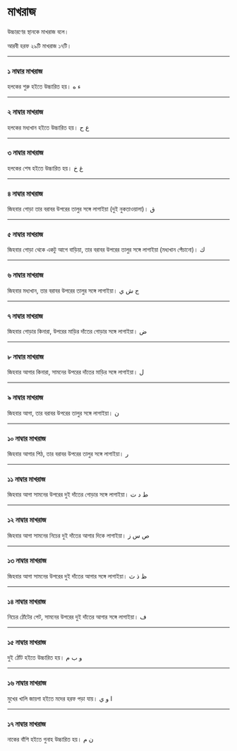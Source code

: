 # মাখরাজ
উচ্চারণের স্থানকে মাখরাজ বলে।

আরবী হরফ ২৯টি মাখরাজ ১৭টি।

---

### ১ নাম্বার মাখরাজ
হলকের শুরু হইতে উচ্চারিত হয়।
ء ه

---

### ২ নাম্বার মাখরাজ
হলকের মধ্যখান হইতে উচ্চারিত হয়।
ع  ح

---

### ৩ নাম্বার মাখরাজ
হলকের শেষ হইতে উচ্চারিত হয়।
غ خ

---

### ৪ নাম্বার মাখরাজ
জিহবার গোড়া তার বরাবর উপরের তালুর সঙ্গে লাগাইয়া (দুই নুকতাওয়ালা)।
ق

---

### ৫ নাম্বার মাখরাজ
জিহবার গোড়া থেকে একটু আগে বাড়িয়া, তার বরাবর উপরের তালুর সঙ্গে লাগাইয়া (মধ্যখান পেঁচানো)।
ك

---

### ৬ নাম্বার মাখরাজ

জিহবার মধ্যখান, তার বরাবর উপরের তালুর সঙ্গে লাগাইয়া।
ج  ش  ي

---

### ৭ নাম্বার মাখরাজ
জিহবার গোড়ার কিনারা, উপরের মাড়ির দাঁতের গোড়ার সঙ্গে লাগাইয়া।
ض

---

### ৮ নাম্বার মাখরাজ
জিহবার আগার কিনারা, সামনের উপরের দাঁতের মাড়ির সঙ্গে লাগাইয়া।
ل

---

### ৯ নাম্বার মাখরাজ
জিহবার আগা, তার বরাবর উপরের তালুর সঙ্গে লাগাইয়া।
ن

---

### ১০ নাম্বার মাখরাজ
জিহবার আগার পিঠ, তার বরাবর উপরের তালুর সঙ্গে লাগাইয়া।
ر

---

### ১১ নাম্বার মাখরাজ
জিহবার আগা সামনের উপরের দুই দাঁতের গোড়ার সঙ্গে লাগাইয়া। 
ط د ت

---

### ১২ নাম্বার মাখরাজ
জিহবার আগা সামনের নিচের দুই দাঁতের আগার দিকে লাগাইয়া। 
ص س ز

---

### ১৩ নাম্বার মাখরাজ
জিহবার আগা সামনের উপরের দুই দাঁতের আগার সঙ্গে লাগাইয়া। 
ظ ذ ث

---

### ১৪ নাম্বার মাখরাজ
নিচের ঠোঁটের পেট, সামনের উপরের দুই দাঁতের আগার সঙ্গে লাগাইয়া।
ف

---

### ১৫ নাম্বার মাখরাজ
দুই ঠোঁট হইতে উচ্চারিত হয়।
و ب م

---

### ১৬ নাম্বার মাখরাজ
মুখের খালি জায়গা হইতে মদের হরফ পড়া যায়।
ا و ي

---

### ১৭ নাম্বার মাখরাজ
নাকের বাঁশি হইতে গুনাহ উচ্চারিত হয়।
ن م